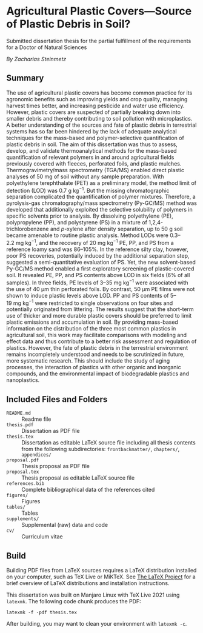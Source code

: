 # Agricultural Plastic Covers—Source of Plastic Debris in Soil?

Submitted dissertation thesis for the partial fulfillment of the requirements
for a Doctor of Natural Sciences

*By Zacharias Steinmetz*

## Summary

The use of agricultural plastic covers has become common practice for
its agronomic benefits such as improving yields and crop quality,
managing harvest times better, and increasing pesticide and water use
efficiency. However, plastic covers are suspected of partially breaking
down into smaller debris and thereby contributing to soil pollution with
microplastics. A better understanding of the sources and fate of plastic
debris in terrestrial systems has so far been hindered by the lack of
adequate analytical techniques for the mass-based and polymer-selective
quantification of plastic debris in soil. The aim of this dissertation
was thus to assess, develop, and validate thermoanalytical methods for
the mass-based quantification of relevant polymers in and around
agricultural fields previously covered with fleeces, perforated foils,
and plastic mulches. Thermogravimetry/mass spectrometry (TGA/MS) enabled
direct plastic analyses of 50 mg of soil without any sample preparation.
With polyethylene terephthalate (PET) as a preliminary model, the method
limit of detection (LOD) was 0.7 g kg<sup>−1</sup>. But the missing
chromatographic separation complicated the quantification of polymer mixtures.
Therefore, a pyrolysis-gas chromatography/mass spectrometry (Py-GC/MS) method
was developed that additionally exploited the selective solubility of
polymers in specific solvents prior to analysis. By dissolving polyethylene
(PE), polypropylene (PP), and polystyrene (PS) in a mixture of
1,2,4-trichlorobenzene and *p*-xylene after density separation,
up to 50 g soil became amenable to routine plastic analysis. Method
LODs were 0.3–2.2 mg kg<sup>−1</sup>, and the recovery of 20 mg kg<sup>−1</sup>
PE, PP, and PS from a reference loamy sand was 86–105%. In the reference
silty clay, however, poor PS recoveries, potentially induced by the additional
separation step, suggested a semi-quantitative evaluation of PS. Yet, the
new solvent-based Py-GC/MS method enabled a first exploratory screening of
plastic-covered soil. It revealed PE, PP, and PS contents above LOD in
six fields (6% of all samples). In three fields, PE levels of
3–35 mg kg<sup>−1</sup> were associated with the use of 40 μm thin perforated
foils. By contrast, 50 μm PE films were not shown to induce plastic
levels above LOD. PP and PS contents of 5–19 mg kg<sup>−1</sup>
were restricted to single observations on four sites and potentially
originated from littering. The results suggest that the short-term use
of thicker and more durable plastic covers should be preferred to limit
plastic emissions and accumulation in soil. By providing mass-based
information on the distribution of the three most common plastics in
agricultural soil, this work may facilitate comparisons with modeling
and effect data and thus contribute to a better risk assessment and
regulation of plastics. However, the fate of plastic debris in the
terrestrial environment remains incompletely understood and needs to be
scrutinized in future, more systematic research. This should include the
study of aging processes, the interaction of plastics with other organic
and inorganic compounds, and the environmental impact of biodegradable
plastics and nanoplastics.

## Included Files and Folders

<dl>
  <code>README.md</code>
  <dd>
    Readme file
  </dd>
  <code>thesis.pdf</code>
  <dd>
    Dissertation as PDF file
  </dd>
  <code>thesis.tex</code>
  <dd>
    Dissertation as editable LaTeX source file including all thesis contents
    from the following subdirectories: <code>frontbackmatter/</code>,
    <code>chapters/</code>, <code>appendices/</code>
  </dd>
  <code>proposal.pdf</code>
  <dd>
    Thesis proposal as PDF file
  </dd>
  <code>proposal.tex</code>
  <dd>
    Thesis proposal as editable LaTeX source file
  </dd>
  <code>references.bib</code>
  <dd>
    Complete bibliographical data of the references cited
  </dd>
  <code>figures/</code>
  <dd>
    Figures
  </dd>
    <code>tables/</code>
  <dd>
    Tables
  </dd>
    <code>supplements/</code>
  <dd>
    Supplemental (raw) data and code
  </dd>
    <code>cv/</code>
  <dd>
    Curriculum vitae
  </dd>
</dl>

## Build

Building PDF files from LaTeX sources requires a LaTeX distribution
installed on your computer, such as TeX Live or MiKTeX. See
[The LaTeX Project](https://www.latex-project.org/get/) for a brief overview of
LaTeX distributions and installation instructions.

This dissertation was built on Manjaro Linux with TeX Live 2021 using `latexmk`.
The following code chunk produces the PDF:

```shell
latexmk -f -pdf thesis.tex
```

After building, you may want to clean your environment with `latexmk -c`.
